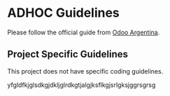# ADHOC Guidelines

Please follow the official guide from [Odoo Argentina](https://github.com/ingadhoc/odoo-argentina/wiki).

## Project Specific Guidelines

This project does not have specific coding guidelines.


yfgldfkjglsdkgjdkljglrdkgtjalgjksflkgjsrlgksjggrsgrsg